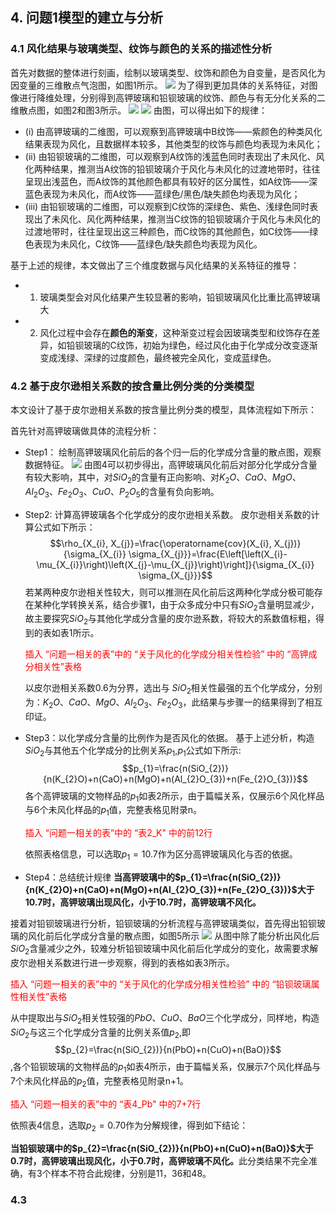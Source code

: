 <style>
    .red{
        color:red;
    }
</style>


## 4. 问题1模型的建立与分析

### 4.1 风化结果与玻璃类型、纹饰与颜色的关系的描述性分析

首先对数据的整体进行刻画，绘制以玻璃类型、纹饰和颜色为自变量，是否风化为因变量的三维散点气泡图，如图1所示。
![](../graph/P13D/yuansu3d.png)
为了得到更加具体的关系特征，对图像进行降维处理，分别得到高钾玻璃和铅钡玻璃的纹饰、颜色与有无分化关系的二维散点图，如图2和图3所示。
![](../graph/P13Dgai/leixing12.png)
![](../graph/P13Dgai/leixing.png)
由图，可以得出如下的规律：
+ (i) 由高钾玻璃的二维图，可以观察到高钾玻璃中B纹饰——紫颜色的种类风化结果表现为风化，且数据样本较多，其他类型的纹饰与颜色均表现为未风化；
+ (ii) 由铅钡玻璃的二维图，可以观察到A纹饰的浅蓝色同时表现出了未风化、风化两种结果，推测当A纹饰的铅钡玻璃介于风化与未风化的过渡地带时，往往呈现出浅蓝色，而A纹饰的其他颜色都具有较好的区分属性，如A纹饰——深蓝色表现为未风化，而A纹饰——蓝绿色/黑色/缺失颜色均表现为风化；
+ (iii) 由铅钡玻璃的二维图，可以观察到C纹饰的深绿色、紫色、浅绿色同时表现出了未风化、风化两种结果，推测当C纹饰的铅钡玻璃介于风化与未风化的过渡地带时，往往呈现出这三种颜色，而C纹饰的其他颜色，如C纹饰——绿色表现为未风化，C纹饰——蓝绿色/缺失颜色均表现为风化。

基于上述的规律，本文做出了三个维度数据与风化结果的关系特征的推导：
+ 1. 玻璃类型会对风化结果产生较显著的影响，铅钡玻璃风化比重比高钾玻璃大
+ 2. 风化过程中会存在<b>颜色的渐变</b>，这种渐变过程会因玻璃类型和纹饰存在差异，如铅钡玻璃的C纹饰，初始为绿色，经过风化由于化学成分改变逐渐变成浅绿、深绿的过度颜色，最终被完全风化，变成蓝绿色。


### 4.2 基于皮尔逊相关系数的按含量比例分类的分类模型

本文设计了基于皮尔逊相关系数的按含量比例分类的模型，具体流程如下所示：

首先针对高钾玻璃做具体的流程分析：
+ Step1： 绘制高钾玻璃风化前后的各个归一后的化学成分含量的散点图，观察数据特征。
  ![](../graph/q1/q1_2_ka.png)
  由图4可以初步得出，高钾玻璃风化前后对部分化学成分含量有较大影响，其中，对$SiO_{2}$的含量有正向影响、对$K_{2}O$、$CaO$、$MgO$、$Al_{2}O_{3}$、$Fe_{2}O_{3}$、$CuO$、$P_{2}O_{5}$的含量有负向影响。

+ Step2: 计算高钾玻璃各个化学成分的皮尔逊相关系数。
  皮尔逊相关系数的计算公式如下所示：
  $$\rho_{X_{i}, X_{j}}=\frac{\operatorname{cov}(X_{i}, X_{j})}{\sigma_{X_{i}} \sigma_{X_{j}}}=\frac{E\left[\left(X_{i}-\mu_{X_{i}}\right)\left(X_{j}-\mu_{X_{j}}\right)\right]}{\sigma_{X_{i}} \sigma_{X_{j}}}$$
  若某两种皮尔逊相关性较大，则可以推测在风化前后这两种化学成分极可能存在某种化学转换关系，结合步骤1，由于众多成分中只有$SiO_{2}$含量明显减少，故主要探究$SiO_{2}$与其他化学成分含量的皮尔逊系数，将较大的系数值标粗，得到的表如表1所示。

    <p class=red>插入 “问题一相关的表”中的 “关于风化的化学成分相关性检验” 中的 “高钾成分相关性”表格 </p>

  以皮尔逊相关系数0.6为分界，选出与 $SiO_{2}$相关性最强的五个化学成分，分别为：$K_{2}O$、$CaO$、$MgO$、$Al_{2}O_{3}$、$Fe_{2}O_{3}$，此结果与步骤一的结果得到了相互印证。

+ Step3：以化学成分含量的比例作为是否风化的依据。
  基于上述分析，构造$SiO_{2}$与其他五个化学成分的比例关系$p_{1}$,$p_{1}$公式如下所示: 
  $$p_{1}=\frac{n(SiO_{2})}{n(K_{2}O)+n(CaO)+n(MgO)+n(Al_{2}O_{3})+n(Fe_{2}O_{3})}$$
  各个高钾玻璃的文物样品的$p_{1}$如表2所示，由于篇幅关系，仅展示6个风化样品与6个未风化样品的$p_{1}$值，完整表格见附录n。

  <p class=red>插入 “问题一相关的表”中的 “表2_K" 中的前12行 </p>

  依照表格信息，可以选取$p_{1}=10.7$作为区分高钾玻璃风化与否的依据。

 + Step4：总结统计规律
  <b>当高钾玻璃中的$p_{1}=\frac{n(SiO_{2})}{n(K_{2}O)+n(CaO)+n(MgO)+n(Al_{2}O_{3})+n(Fe_{2}O_{3})}$大于10.7时，高钾玻璃出现风化，小于10.7时，高钾玻璃不风化。</b>

  接着对铅钡玻璃进行分析，铅钡玻璃的分析流程与高钾玻璃类似，首先得出铅钡玻璃的风化前后化学成分含量的散点图，如图5所示
  ![](../graph/q1/q1_2_pb.png)
  从图中除了能分析出风化后$SiO_{2}$含量减少之外，较难分析铅钡玻璃中风化前后化学成分的变化，故需要求解皮尔逊相关系数进行进一步观察，得到的表格如表3所示。

   <p class=red>插入 “问题一相关的表”中的 “关于风化的化学成分相关性检验” 中的 “铅钡玻璃属性相关性”表格 </p>

   从中提取出与$SiO_{2}$相关性较强的$PbO$、$CuO$、$BaO$三个化学成分，同样地，构造$SiO_{2}$与这三个化学成分含量的比例关系值$p_{2}$,即
   $$p_{2}=\frac{n(SiO_{2})}{n(PbO)+n(CuO)+n(BaO)}$$,各个铅钡玻璃的文物样品的$p_{1}$如表4所示，由于篇幅关系，仅展示7个风化样品与7个未风化样品的$p_{2}$值，完整表格见附录n+1。

   <p class=red>插入 “问题一相关的表”中的 “表4_Pb" 中的7+7行 </p>

   依照表4信息，选取$p_{2}=0.70$作为分解规律，得到如下结论：

   <b>当铅钡玻璃中的$p_{2}=\frac{n(SiO_{2})}{n(PbO)+n(CuO)+n(BaO)}$大于0.7时，高钾玻璃出现风化，小于0.7时，高钾玻璃不风化。</b>此分类结果不完全准确，有3个样本不符合此规律，分别是11，36和48。

  ### 4.3 

